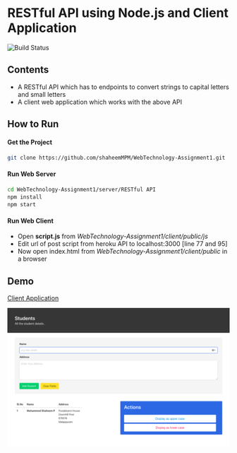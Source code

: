 
# RESTful API using Node.js and Client Application

![Build Status](https://travis-ci.org/joemccann/dillinger.svg?branch=master)

## Contents
- A RESTful API which has to endpoints to convert strings to capital letters and small letters
- A client web application which works with the above API

## How to Run

#### Get the Project
```zsh
git clone https://github.com/shaheemMPM/WebTechnology-Assignment1.git
```

#### Run Web Server
```zsh
cd WebTechnology-Assignment1/server/RESTful API
npm install
npm start
```

#### Run Web Client
- Open **script.js**  from *WebTechnology-Assignment1/client/public/js*
- Edit url of post script from heroku API to localhost:3000 [line 77 and 95]
- Now open index.html from *WebTechnology-Assignment1/client/public* in a browser

## Demo

[Client Application](http://webtechnology-restapi.web.app/)

![Screen shot of client application](./images/scr1.png)
